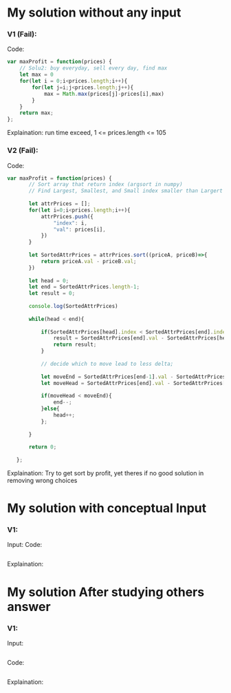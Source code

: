  # My solution without any input

### V1 (Fail):
Code:
```js
var maxProfit = function(prices) {
    // Solu2: buy everyday, sell every day, find max 
    let max = 0
    for(let i = 0;i<prices.length;i++){
        for(let j=i;j<prices.length;j++){
            max = Math.max(prices[j]-prices[i],max)
        }
    }
    return max;
};
```
Explaination:
run time exceed,
1 <= prices.length <= 105

### V2 (Fail):
Code:
```js
var maxProfit = function(prices) {
       // Sort array that return index (argsort in numpy)
       // Find Largest, Smallest, and Small index smaller than Largert 
   
       let attrPrices = [];
       for(let i=0;i<prices.length;i++){
           attrPrices.push({
               "index": i,
               "val": prices[i],
           })
       }
   
       let SortedAttrPrices = attrPrices.sort((priceA, priceB)=>{
           return priceA.val - priceB.val;
       })
   
       let head = 0;
       let end = SortedAttrPrices.length-1;
       let result = 0;
   
       console.log(SortedAttrPrices)
   
       while(head < end){
   
           if(SortedAttrPrices[head].index < SortedAttrPrices[end].index){
               result = SortedAttrPrices[end].val - SortedAttrPrices[head].val;
               return result;
           }
   
           // decide which to move lead to less delta;
   
           let moveEnd = SortedAttrPrices[end-1].val - SortedAttrPrices[head].val;
           let moveHead = SortedAttrPrices[end].val - SortedAttrPrices[head+1].val;
	   
           if(moveHead < moveEnd){
               end--;
           }else{
               head++;
           };
   
       }
   
       return 0;
   
   };
```
Explaination:
Try to get sort by profit, yet theres if no good solution in removing wrong choices

# My solution with conceptual Input

### V1: 
Input:
Code:
```js

```
Explaination:

# My solution After studying others answer

### V1: 
Input:
```js

```
Code:
```js

```
Explaination: